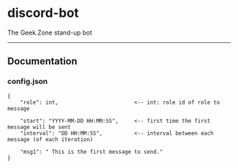 # discord-bot

The Geek.Zone stand-up bot

---
## Documentation

### config.json
```
{
    "role": int,                        <-- int: role id of role to message

    "start": "YYYY-MM-DD HH:MM:SS",     <-- first time the first message will be sent
    "interval": "DD HH:MM:SS",          <-- interval between each message (of each iteration)

    "msg1": " This is the first message to send."
}
```